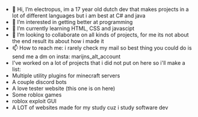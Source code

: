 - 👋 Hi, I’m electropus, im a 17 year old dutch dev that makes projects in a lot of different languages but i am best at C# and java
- 👀 I’m interested in getting better at programming
- 🌱 I’m currently learning HTML, CSS and javascipt
- 💞️ I’m looking to collaborate on all kinds of projects, for me its not about the end result its about how i made it
- 📫 How to reach me: i rarely check my mail so best thing you could do is send me a dm on insta: marijns_alt_account
- I've worked on a lot of projects that i did not put on here so i'll make a list:
- Multiple utility plugins for minecraft servers
- A couple discord bots
- A love tester website (this one is on here)
- Some roblox games
- roblox exploit GUI
- A LOT of websites made for my study cuz i study software dev

<!---
electropus/electropus is a ✨ special ✨ repository because its `README.md` (this file) appears on your GitHub profile.
You can click the Preview link to take a look at your changes.
--->
